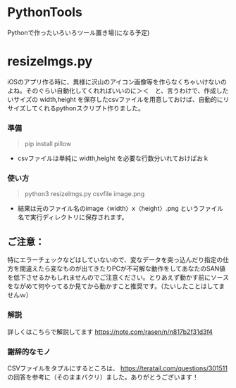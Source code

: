 # PythonTools
Pythonで作ったいろいろツール置き場(になる予定)

# resizeImgs.py
iOSのアプリ作る時に、異様に沢山のアイコン画像等を作らなくちゃいけないのよね。そのぐらい自動化してくれればいいのに＞＜　と、言うわけで、作成したいサイズの width,height を保存したcsvファイルを用意しておけば、自動的にリサイズしてくれるpythonスクリプト作りました。

### 準備
> pip install pillow

* csvファイルは単純に width,height を必要な行数分いれておけばおｋ

### 使い方
> python3 resizeImgs.py csvfile image.png

* 結果は元のファイル名のimage〈width〉x〈height〉.png というファイル名で実行ディレクトリに保存されます。

## ご注意：
特にエラーチェックなどはしていないので、変なデータを突っ込んだり指定の仕方を間違えたら変なものが出てきたりPCが不可解な動作をしてあなたのSAN値を低下させるかもしれませんのでご注意ください。とりあえず動かす前にソースをながめて何やってるか見てから動かすこと推奨です。（たいしたことはしてませんｗ）

### 解説
詳しくはこちらで解説してます
https://note.com/rasen/n/n817b2f31d3f4

### 謝辞的なモノ
CSVファイルをタプルにするところは、
https://teratail.com/questions/301511
の回答を参考に（そのままパクリ）ました。ありがとうございます！